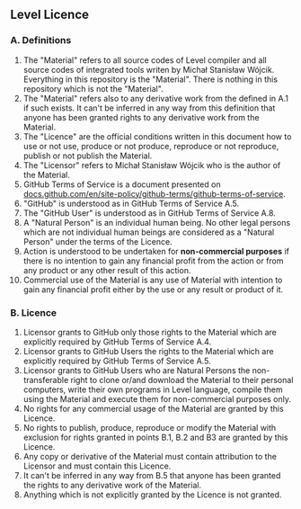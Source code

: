 ## Level Licence

### A. Definitions

<ol>
<li> The "Material" refers to all source codes of Level compiler and all source codes of integrated 
tools writen by Michał Stanisław Wójcik. 
Everything in this repository is the "Material". There is nothing in this repository which is not the 
"Material". 
</li>
<li>
The "Material" refers also to any derivative work from the defined in A.1 if such exists. 
It can't be 
inferred in any way from this definition that anyone has been granted rights to any derivative work from the Material.
</li>
<li>The "Licence" are the official conditions written in this document how to use or not use, produce or not produce, 
reproduce or not reproduce, publish or not publish the Material.</li>
<li>The "Licensor" refers to Michał Stanisław Wójcik who is
the author of the Material.
</li>
<li>GitHub Terms of Service is a document presented on <a href="https://docs.github.com/en/site-policy/github-terms/github-terms-of-service">docs.github.com/en/site-policy/github-terms/github-terms-of-service</a>.</li>
<li>"GitHub" is understood 
as in GitHub Terms of Service A.5.</li>
<li>The "GitHub User" is understood as in GitHub Terms of Service A.8.</li>
<li>A "Natural Person" is an individual human being. No other legal persons which are not 
individual human beings are considered as a "Natural Person" under the terms of the Licence.</li>
<li>Action is understood to be undertaken for <b>non-commercial purposes</b> 
if there is no intention to gain any financial profit from the action or from any product 
or any other result of this action.</li>
<li>Commercial use of the Material is any use of Material with intention to gain any 
financial profit either by the use or any result or product of it.</li>
</ol>

### B. Licence
<ol>
<li> Licensor grants to GitHub only 
those rights to the Material which are explicitly required by GitHub Terms of Service A.4.</li>
<li>
Licensor grants to GitHub Users the rights to the Material which are explicitly required by GitHub Terms of Service A.5.
</li>
<li>
Licensor grants to GitHub Users who are Natural Persons the non-transferable right to clone 
or/and download the Material to their personal computers, write their own programs 
in Level language, compile them using the Material and execute them for 
non-commercial purposes only.
</li>
<li>
No rights for any commercial usage of the Material are granted by this Licence.
</li>
<li>
No rights to publish, produce, reproduce or modify the Material 
with exclusion for rights granted in points B.1, B.2 and B3 are granted by this Licence. 
</li>
<li>
Any copy or derivative of the Material must contain attribution to the Licensor and must contain this Licence.
</li>
<li>
It can't be inferred in any way from B.5 that anyone has been granted the rights to any derivative 
work of the Material. 
</li>
<li>
Anything which is not explicitly granted by the Licence is not granted.
</li>
</ol>
